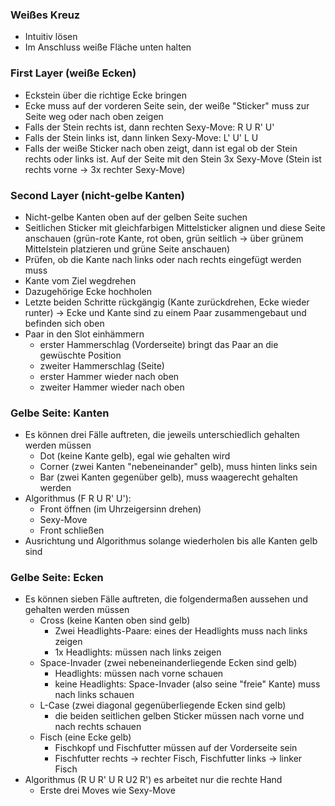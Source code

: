 ### Weißes Kreuz
- Intuitiv lösen
- Im Anschluss weiße Fläche unten halten

### First Layer (weiße Ecken)
- Eckstein über die richtige Ecke bringen
- Ecke muss auf der vorderen Seite sein, der weiße "Sticker" muss zur Seite weg oder nach oben zeigen
- Falls der Stein rechts ist, dann rechten Sexy-Move: R U R' U'
- Falls der Stein links ist, dann linken Sexy-Move: L' U' L U
- Falls der weiße Sticker nach oben zeigt, dann ist egal ob der Stein rechts oder links ist. Auf der Seite mit den Stein 3x Sexy-Move (Stein ist rechts vorne -> 3x rechter Sexy-Move)

### Second Layer (nicht-gelbe Kanten)
- Nicht-gelbe Kanten oben auf der gelben Seite suchen
- Seitlichen Sticker mit gleichfarbigen Mittelsticker alignen und diese Seite anschauen (grün-rote Kante, rot oben, grün seitlich -> über grünem Mittelstein platzieren und grüne Seite anschauen)
- Prüfen, ob die Kante nach links oder nach rechts eingefügt werden muss
- Kante vom Ziel wegdrehen
- Dazugehörige Ecke hochholen
- Letzte beiden Schritte rückgängig (Kante zurückdrehen, Ecke wieder runter) -> Ecke und Kante sind zu einem Paar zusammengebaut und befinden sich oben
- Paar in den Slot einhämmern
	- erster Hammerschlag (Vorderseite) bringt das Paar an die gewüschte Position
	- zweiter Hammerschlag (Seite)
	- erster Hammer wieder nach oben
	- zweiter Hammer wieder nach oben

### Gelbe Seite: Kanten
- Es können drei Fälle auftreten, die jeweils unterschiedlich gehalten werden müssen
	- Dot (keine Kante gelb), egal wie gehalten wird
	- Corner (zwei Kanten "nebeneinander" gelb), muss hinten links sein
	- Bar (zwei Kanten gegenüber gelb), muss waagerecht gehalten werden
- Algorithmus (F R U R' U'):
	- Front öffnen (im Uhrzeigersinn drehen)
	- Sexy-Move
	- Front schließen
- Ausrichtung und Algorithmus solange wiederholen bis alle Kanten gelb sind

### Gelbe Seite: Ecken
- Es können sieben Fälle auftreten, die folgendermaßen aussehen und gehalten werden müssen
	- Cross (keine Kanten oben sind gelb)
		- Zwei Headlights-Paare: eines der Headlights muss nach links zeigen
		- 1x Headlights: müssen nach links zeigen
	- Space-Invader (zwei nebeneinanderliegende Ecken sind gelb)
		- Headlights: müssen nach vorne schauen
		- keine Headlights: Space-Invader (also seine "freie" Kante) muss nach links schauen
	- L-Case (zwei diagonal gegenüberliegende Ecken sind gelb)
		- die beiden seitlichen gelben Sticker müssen nach vorne und nach rechts schauen
	- Fisch (eine Ecke gelb)
		- Fischkopf und Fischfutter müssen auf der Vorderseite sein
		- Fischfutter rechts -> rechter Fisch, Fischfutter links -> linker Fisch
- Algorithmus (R U R' U  R U2 R') es arbeitet nur die rechte Hand
	- Erste drei Moves wie Sexy-Move